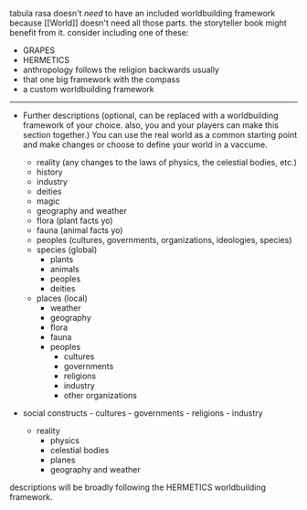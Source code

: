 tabula rasa doesn't *need* to have an included worldbuilding framework because [[World]] doesn't need all those parts. the storyteller book might benefit from it. consider including one of these:
- GRAPES
- HERMETICS
- anthropology follows the religion backwards usually
- that one big framework with the compass
- a custom worldbuilding framework

---

- Further descriptions (optional, can be replaced with a worldbuilding framework of your choice. also, you and your players can make this section together.) You can use the real world as a common starting point and make changes or choose to define your world in a vaccume.
	- reality (any changes to the laws of physics, the celestial bodies, etc.)
	- history
	- industry
	- deities
	- magic
	- geography and weather
	- flora (plant facts yo)
	- fauna (animal facts yo)
	- peoples (cultures, governments, organizations, ideologies, species)
	- species (global)
		- plants
		- animals
		- peoples
		- deities
	- places (local)
		- weather
		- geography
		- flora
		- fauna
		- peoples
			- cultures
			- governments
			- religions
			- industry
			- other organizations
 
 - social constructs
		- cultures
		- governments
		- religions
		- industry
	- reality
		- physics
		- celestial bodies
		- planes
		- geography and weather

descriptions will be broadly following the HERMETICS worldbuilding framework.
